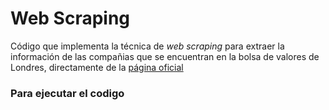 # Web Scraping

Código que implementa la técnica de *web scraping* para extraer la información de las compañias que se encuentran en la bolsa de valores de Londres, directamente de la [página oficial](https://www.londonstockexchange.com/)


### Para ejecutar el codigo


